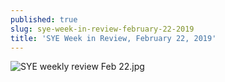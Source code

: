 ```yaml
---
published: true
slug: sye-week-in-review-february-22-2019
title: 'SYE Week in Review, February 22, 2019'
---
```


![SYE weekly review Feb 22.jpg]({{site.baseurl}}/media/prose-images/SYE%20weekly%20review%20Feb%2022.jpg)
